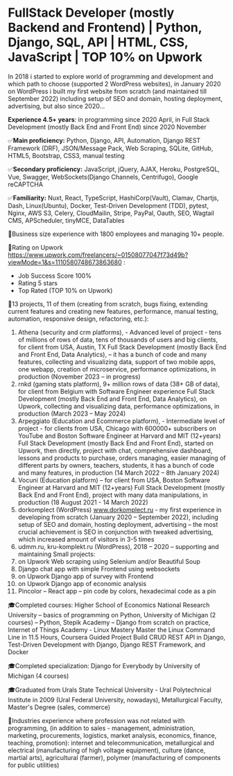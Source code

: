# FullStack Developer (mostly Backend and Frontend) | Python, Django, SQL, API | HTML, CSS, JavaScript | TOP 10% on Upwork

In 2018 i started to explore world of programming and development and which path to choose (supported 2 WordPress websites), in January 2020 on WordPress i built my first website from scratch (and maintained till September 2022) including setup of SEO and domain, hosting deployment, advertising, but also since 2020…

**Experience 4.5+ years**: in programming since 2020 April, in Full Stack Development (mostly Back End and Front End) since 2020 November

✅**Main proficiency:** Python, Django, API, Automation, Django REST Framework (DRF), JSON/Message Pack, Web Scraping, SQLite, GitHub, HTML5, Bootstrap, CSS3, manual testing

✅**Secondary proficiency:** JavaScript, jQuery, AJAX, Heroku, PostgreSQL, Vue, Swagger, WebSockets(Django Channels, Centrifugo), Google reCAPTCHA

✅**Familiarity:** Nuxt, React, TypeScript, HashiCorp(Vault), Clamav, Chartjs, Dash, Linux(Ubuntu), Docker, Test-Driven Development (TDD), pytest, Nginx, AWS S3, Celery, CloudMailin, Stripe, PayPal, Oauth, SEO, Wagtail CMS, APScheduler, tinyMCE, DataTables

💼Business size experience with 1800 employees and managing 10+ people.

🚀Rating on Upwork https://www.upwork.com/freelancers/~01508077047f73d49b?viewMode=1&s=1110580748673863680 :
- Job Success Score 100% 
- Rating 5 stars
- Top Rated (TOP 10% on Upwork)

🚀13 projects, 11 of them (creating from scratch, bugs fixing, extending current features and creating new features, performance, manual testing, automation, responsive design, refactoring, etc.):
1.	Athena (security and crm platforms), - Advanced level of project - tens of millions of rows of data, tens of thousands of users and big clients, for client from USA, Austin, TX
Full Stack Development (mostly Back End and Front End, Data Analytics), – it has a bunch of code and many features, collecting and visualizing data, support of two mobile apps, one webapp, creation of microservice, performance optimizations, in production (November 2023 – in progress)
2.	rnkd (gaming stats platform), 9+ million rows of data (38+ GB of data), for client from Belgium with Software Engineer experience
Full Stack Development (mostly Back End and Front End, Data Analytics), on Upwork, collecting and visualizing data, performance optimizations, in production  (March 2023 – May 2024)
3.	Arpeggiato (Education and Ecommerce platform), - Intermediate level of project - for clients from USA, Chicago with 600000+ subscribers on YouTube and Boston Software Engineer at Harvard and MIT (12+years)
Full Stack Development (mostly Back End and Front End), started on Upwork, then directly, project with chat, comprehensive dashboard, lessons and products to purchase, orders managing, easier managing of different parts by owners, teachers, students, it has a bunch of code and many features, in production (14 March 2022 – 8th January 2024)
4.	Vocuni (Education platform) – for client from USA, Boston Software Engineer at Harvard and MIT (12+years)
Full Stack Development (mostly Back End and Front End), project with many data manipulations, in production (18 August 2021 - 14 March 2022)
5.	dorkomplect (WordPress) www.dorkomplect.ru - my first experience in developing from scratch (January 2020 – September 2022), including setup of SEO and domain, hosting deployment, advertising – the most crucial achievement is SEO in conjunction with tweaked advertising, which increased amount of visitors in 3-5 times
6.	udmm.ru, kru-komplekt.ru (WordPress), 2018 – 2020 – supporting and maintaining
Small projects:
1.	on Upwork Web scraping using Selenium and/or Beautiful Soup
2.	Django chat app with simple Frontend using websockets
3.	on Upwork Django app of survey with Frontend
4.	on Upwork Django app of economic analysis
5.	Pincolor – React app – pin code by colors, hexadecimal code as a pin

🎓Completed courses: Higher School of Economics National Research University – basics of programming on Python, University of Michigan (2 courses) – Python, Stepik Academy – Django from scratch on practice, Internet of Things Academy - Linux Mastery Master the Linux Command Line in 11.5 Hours, Coursera Guided Project Build CRUD REST API in Django, Test-Driven Development with Django, Django REST Framework, and Docker

🎓Completed specialization: Django for Everybody by University of Michigan (4 courses)

🎓Graduated from Urals State Technical University - Ural Polytechnical Institute in 2009 (Ural Federal University, nowadays), Metallurgical Faculty, Master's Degree (sales, commerce)

💼Industries experience where profession was not related with programming, (in addition to sales - management, administration, marketing, procurements, logistics, market analysis, economics, finance, teaching, promotion): internet and telecommunication, metallurgical and electrical (manufacturing of high voltage equipment), culture (dance, martial arts), agricultural (farmer), polymer (manufacturing of components for public utilities)
